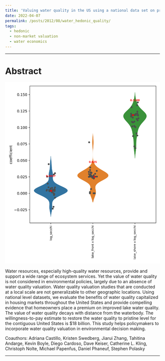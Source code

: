 ```yaml
---
title: 'Valuing water quality in the US using a national data set on property values'
date: 2022-04-07
permalink: /posts/2012/08/water_hedonic_quality/
tags:
  - hedonic
  - non-market valuation
  - water economics
---
```

___________________________________________________________________________

Abstract
======
![](/images/research/water_quality.png)

Water resources, especially high-quality water resources, provide and support a wide range of ecosystem services. Yet the value of water quality is not considered in environmental policies, largely due to an absence of water quality valuation. Water quality valuation studies that are conducted at a local scale are not generalizable to other geographic locations. Using national level datasets, we evaluate the benefits of water quality capitalized in housing markets throughout the United States and provide compelling evidence that homeowners place a premium on improved lake water quality. The value of water quality decays with distance from the waterbody. The willingness-to-pay estimate to restore the water quality to pristine level for the contiguous United States is $18 billion. This study helps policymakers to incorporate water quality valuation in environmental decision making.

Coauthors: Adriana Castillo, Kristen Swedberg, Jiarui Zhang, Tahitina Andarge, Kevin Boyle, Diego Cardoso, Dave Keiser, Catherine L. Kling, Christoph Nolte, Michael Papenfus, Daniel Phaneuf, Stephen Polasky

------